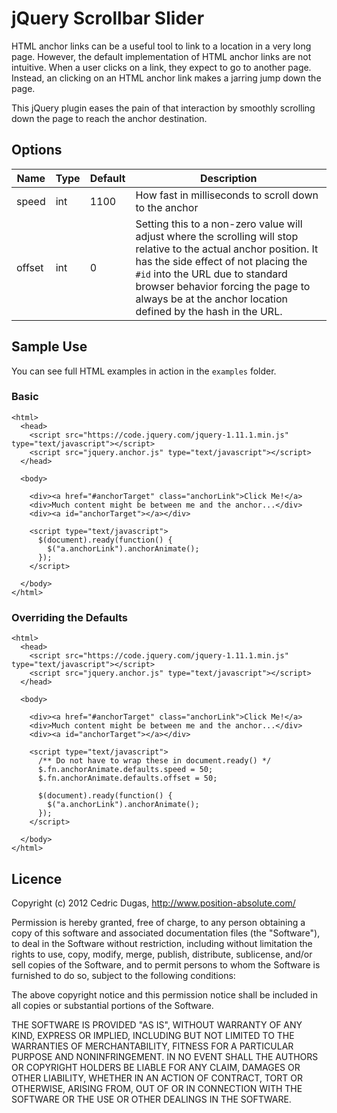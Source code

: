 # jQuery Scrollbar Slider

HTML anchor links can be a useful tool to link to a location in a very long page. However, the default implementation
of HTML anchor links are not intuitive. When a user clicks on a link, they expect to go to another page. Instead, an
clicking on an HTML anchor link makes a jarring jump down the page.

This jQuery plugin eases the pain of that interaction by smoothly scrolling down the page to reach the anchor
destination.

## Options

Name          | Type | Default | Description
------------- | ---- | ------- | -----------
speed | int | 1100 | How fast in milliseconds to scroll down to the anchor
offset | int | 0 | Setting this to a non-zero value will adjust where the scrolling will stop relative to the actual anchor position. It has the side effect of not placing the `#id` into the URL due to standard browser behavior forcing the page to always be at the anchor location defined by the hash in the URL. 

## Sample Use

You can see full HTML examples in action in the `examples` folder.


### Basic

```
<html>
  <head>
    <script src="https://code.jquery.com/jquery-1.11.1.min.js" type="text/javascript"></script>
    <script src="jquery.anchor.js" type="text/javascript"></script>
  </head>
  
  <body>

    <div><a href="#anchorTarget" class="anchorLink">Click Me!</a>
    <div>Much content might be between me and the anchor...</div>
    <div><a id="anchorTarget"></a></div>

    <script type="text/javascript">
      $(document).ready(function() {
        $("a.anchorLink").anchorAnimate();
      });
    </script>

  </body>
</html>
```

### Overriding the Defaults

```
<html>
  <head>
    <script src="https://code.jquery.com/jquery-1.11.1.min.js" type="text/javascript"></script>
    <script src="jquery.anchor.js" type="text/javascript"></script>
  </head>
  
  <body>

    <div><a href="#anchorTarget" class="anchorLink">Click Me!</a>
    <div>Much content might be between me and the anchor...</div>
    <div><a id="anchorTarget"></a></div>

    <script type="text/javascript">
      /** Do not have to wrap these in document.ready() */
      $.fn.anchorAnimate.defaults.speed = 50;
      $.fn.anchorAnimate.defaults.offset = 50;

      $(document).ready(function() {
        $("a.anchorLink").anchorAnimate();
      });
    </script>

  </body>
</html>
```

## Licence

Copyright (c) 2012 Cedric Dugas, http://www.position-absolute.com/

Permission is hereby granted, free of charge, to any person obtaining
a copy of this software and associated documentation files (the
"Software"), to deal in the Software without restriction, including
without limitation the rights to use, copy, modify, merge, publish,
distribute, sublicense, and/or sell copies of the Software, and to
permit persons to whom the Software is furnished to do so, subject to
the following conditions:

The above copyright notice and this permission notice shall be
included in all copies or substantial portions of the Software.

THE SOFTWARE IS PROVIDED "AS IS", WITHOUT WARRANTY OF ANY KIND,
EXPRESS OR IMPLIED, INCLUDING BUT NOT LIMITED TO THE WARRANTIES OF
MERCHANTABILITY, FITNESS FOR A PARTICULAR PURPOSE AND
NONINFRINGEMENT. IN NO EVENT SHALL THE AUTHORS OR COPYRIGHT HOLDERS BE
LIABLE FOR ANY CLAIM, DAMAGES OR OTHER LIABILITY, WHETHER IN AN ACTION
OF CONTRACT, TORT OR OTHERWISE, ARISING FROM, OUT OF OR IN CONNECTION
WITH THE SOFTWARE OR THE USE OR OTHER DEALINGS IN THE SOFTWARE.
